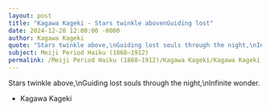 ```yaml
---
layout: post
title: "Kagawa Kageki - Stars twinkle abovenGuiding lost"
date: 2024-12-28 12:00:00 -0000
author: Kagawa Kageki
quote: "Stars twinkle above,\nGuiding lost souls through the night,\nInfinite wonder."
subject: Meiji Period Haiku (1868–1912)
permalink: /Meiji Period Haiku (1868–1912)/Kagawa Kageki/Kagawa Kageki - Stars twinkle abovenGuiding lost
---
```


Stars twinkle above,\nGuiding lost souls through the night,\nInfinite wonder.

- Kagawa Kageki
